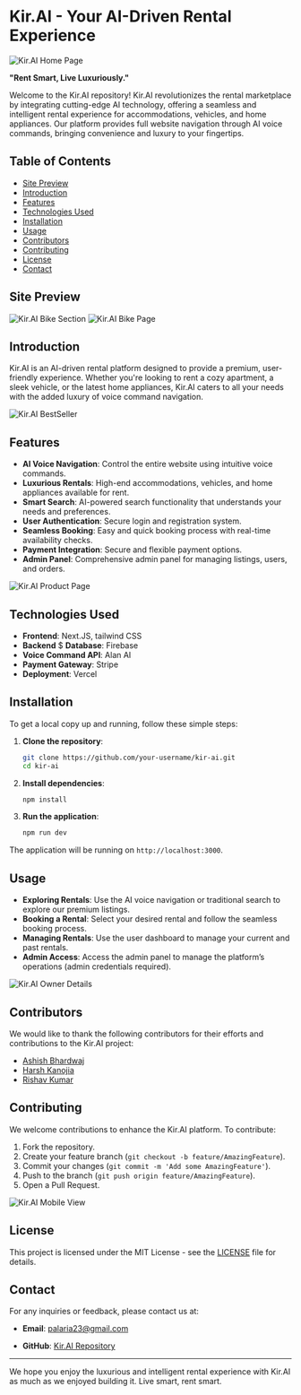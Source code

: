 # Kir.AI - Your AI-Driven Rental Experience

![Kir.AI Home Page](/images/ss_home.png)

**"Rent Smart, Live Luxuriously."**

Welcome to the Kir.AI repository! Kir.AI revolutionizes the rental marketplace by integrating cutting-edge AI technology, offering a seamless and intelligent rental experience for accommodations, vehicles, and home appliances. Our platform provides full website navigation through AI voice commands, bringing convenience and luxury to your fingertips.

## Table of Contents
- [Site Preview](#sitepreview)
- [Introduction](#introduction)
- [Features](#features)
- [Technologies Used](#technologies-used)
- [Installation](#installation)
- [Usage](#usage)
- [Contributors](#contributors)
- [Contributing](#contributing)
- [License](#license)
- [Contact](#contact)


## Site Preview

![Kir.AI Bike Section](/images/ss_bikes.png)
![Kir.AI Bike Page](/images/ss_bikepage.png)


## Introduction

Kir.AI is an AI-driven rental platform designed to provide a premium, user-friendly experience. Whether you're looking to rent a cozy apartment, a sleek vehicle, or the latest home appliances, Kir.AI caters to all your needs with the added luxury of voice command navigation.

![Kir.AI BestSeller](/images/ss_bestseller.png)



## Features

- **AI Voice Navigation**: Control the entire website using intuitive voice commands.
- **Luxurious Rentals**: High-end accommodations, vehicles, and home appliances available for rent.
- **Smart Search**: AI-powered search functionality that understands your needs and preferences.
- **User Authentication**: Secure login and registration system.
- **Seamless Booking**: Easy and quick booking process with real-time availability checks.
- **Payment Integration**: Secure and flexible payment options.
- **Admin Panel**: Comprehensive admin panel for managing listings, users, and orders.

![Kir.AI Product Page](/images/ss_productpage.png)


## Technologies Used

- **Frontend**: Next.JS, tailwind CSS
- **Backend** $ **Database**: Firebase
- **Voice Command API**: Alan AI
- **Payment Gateway**: Stripe
- **Deployment**: Vercel

## Installation

To get a local copy up and running, follow these simple steps:

1. **Clone the repository**:
    ```bash
    git clone https://github.com/your-username/kir-ai.git
    cd kir-ai
    ```

2. **Install dependencies**:
    ```bash
    npm install
    ```

4. **Run the application**:
    ```bash
    npm run dev
    ```

The application will be running on `http://localhost:3000`.

## Usage

- **Exploring Rentals**: Use the AI voice navigation or traditional search to explore our premium listings.
- **Booking a Rental**: Select your desired rental and follow the seamless booking process.
- **Managing Rentals**: Use the user dashboard to manage your current and past rentals.
- **Admin Access**: Access the admin panel to manage the platform’s operations (admin credentials required).

![Kir.AI Owner Details](/images/ss_ownerdetail.png)

## Contributors

We would like to thank the following contributors for their efforts and contributions to the Kir.AI project:

- [Ashish Bhardwaj](https://github.com/ashish5433)
- [Harsh Kanojia](https://github.com/Eyesnatcher-coder)
- [Rishav Kumar](https://github.com/RockingRishav)

## Contributing

We welcome contributions to enhance the Kir.AI platform. To contribute:

1. Fork the repository.
2. Create your feature branch (`git checkout -b feature/AmazingFeature`).
3. Commit your changes (`git commit -m 'Add some AmazingFeature'`).
4. Push to the branch (`git push origin feature/AmazingFeature`).
5. Open a Pull Request.

![Kir.AI Mobile View](/images/ss_mobile.png)



## License

This project is licensed under the MIT License - see the [LICENSE](/License) file for details.

## Contact

For any inquiries or feedback, please contact us at:

- **Email**: palaria23@gmail.com
<!-- - **Website**: [www.kir.ai](http://www.kir.ai) -->
- **GitHub**: [Kir.AI Repository](https://github.com/Milind-Palaria/kir.ai)

---

We hope you enjoy the luxurious and intelligent rental experience with Kir.AI as much as we enjoyed building it. Live smart, rent smart.